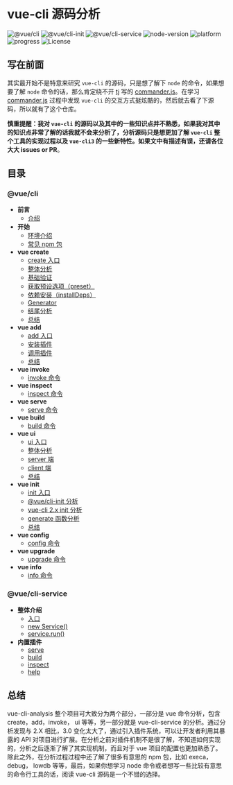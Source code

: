 # vue-cli 源码分析

![@vue/cli](https://img.shields.io/badge/@vue/cli-v3.1.3-42b983.svg) ![@vue/cli-init](https://img.shields.io/badge/@vue/cli--init-v3.1.1-42b983.svg) ![@vue/cli-service](https://img.shields.io/badge/@vue/cli--service-v3.1.4-42b983.svg) ![node-version](https://img.shields.io/badge/node-v8.11.4-brightgreen.svg) ![platform](https://img.shields.io/badge/platform-macOS%20%EF%A3%BF-000000.svg) ![progress](http://progressed.io/bar/90?title=progress) ![License](https://img.shields.io/github/license/KuangPF/vue-cli-analysis.svg) 

## 写在前面

其实最开始不是特意来研究 `vue-cli` 的源码，只是想了解下 `node` 的命令，如果想要了解 `node` 命令的话，那么肯定绕不开 [tj](https://github.com/tj) 写的 [commander.js](https://github.com/tj/commander.js)。在学习 [commander.js](https://github.com/tj/commander.js) 过程中发现 `vue-cli` 的交互方式挺炫酷的，然后就去看了下源码，所以就有了这个仓库。

**慎重提醒：我对 `vue-cli` 的源码以及其中的一些知识点并不熟悉，如果我对其中的知识点非常了解的话我就不会来分析了，分析源码只是想更加了解 `vue-cli` 整个工具的实现过程以及 `vue-cli3` 的一些新特性。如果文中有描述有误，还请各位大大 issues or PR**。

## 目录

### @vue/cli

* **前言**
  * [介绍](https://kuangpf.com/vue-cli-analysis/foreword/)
* **开始**
  * [环境介绍](https://kuangpf.com/vue-cli-analysis/start/env.html/)
  * [常见 npm 包](https://kuangpf.com/vue-cli-analysis/start/npm.html/)
* **vue create**
  * [create 入口](https://kuangpf.com/vue-cli-analysis/create/)
  * [整体分析](https://kuangpf.com/vue-cli-analysis/create/overall-analysis.html)
  * [基础验证](https://kuangpf.com/vue-cli-analysis/create/basic-verification.html)
  * [获取预设选项（preset）](https://kuangpf.com/vue-cli-analysis/create/get-preset.html)
  * [依赖安装（installDeps）](https://kuangpf.com/vue-cli-analysis/create/install-deps.html)
  * [Generator](https://kuangpf.com/vue-cli-analysis/create/create/generator.html#)
  * [结尾分析](https://kuangpf.com/vue-cli-analysis/create/end-part.html)
  * [总结](https://kuangpf.com/vue-cli-analysis/create/summary.html)
* **vue add**
  * [add 入口](https://kuangpf.com/vue-cli-analysis/add/)
  * [安装插件](https://kuangpf.com/vue-cli-analysis/add/plugin-install.html)
  * [调用插件](https://kuangpf.com/vue-cli-analysis/add/plugin-invoke.html)
  * [总结](https://kuangpf.com/vue-cli-analysis/add/summary.html)
* **vue invoke**
  * [invoke 命令](https://kuangpf.com/vue-cli-analysis/invoke/)
* **vue inspect**
  * [inspect 命令](https://kuangpf.com/vue-cli-analysis/inspect/)
* **vue serve**
  * [serve 命令](https://kuangpf.com/vue-cli-analysis/serve/)
* **vue build**
  * [build 命令](https://kuangpf.com/vue-cli-analysis/build/)
* **vue ui**
  * [ui 入口](https://kuangpf.com/vue-cli-analysis/ui/)
  * [整体分析](https://kuangpf.com/vue-cli-analysis/ui/overall-analysis.html)
  * [server 端](https://kuangpf.com/vue-cli-analysis/ui/server.html)
  * [client 端](https://kuangpf.com/vue-cli-analysis/ui/client.html)
  * [总结](https://kuangpf.com/vue-cli-analysis/ui/summary.html)
* **vue init**
  * [init 入口](https://kuangpf.com/vue-cli-analysis/init/)
  * [@vue/cli-init 分析](https://kuangpf.com/vue-cli-analysis/init/vue-cli-init-module.html)
  * [vue-cli 2.x init 分析](https://kuangpf.com/vue-cli-analysis/init/vue-cli-init-2.x.html)
  * [generate 函数分析](https://kuangpf.com/vue-cli-analysis/init/generate.html)
  * [总结](https://kuangpf.com/vue-cli-analysis/init/summary.html)
* **vue config**
  * [config 命令](https://kuangpf.com/vue-cli-analysis/config/)
* **vue upgrade**
  * [upgrade 命令](https://kuangpf.com/vue-cli-analysis/upgrade/)
* **vue info**
  * [info 命令](https://kuangpf.com/vue-cli-analysis/info/)

### @vue/cli-service

* **整体介绍**
  * [入口](https://kuangpf.com/vue-cli-analysis/cli-service/entrance.html)
  * [new Service()](https://kuangpf.com/vue-cli-analysis/cli-service/new-service.html)
  * [service.run()](https://kuangpf.com/vue-cli-analysis/cli-service/service-run.html)
* **内置插件**
  * [serve](https://kuangpf.com/vue-cli-analysis/cli-service/serve.html)
  * [build](https://kuangpf.com/vue-cli-analysis/cli-service/build.html)
  * [inspect](https://kuangpf.com/vue-cli-analysis/cli-service/inspect.html)
  * [help](https://kuangpf.com/vue-cli-analysis/cli-service/help.html)

## 总结

vue-cli-analysis 整个项目可大致分为两个部分，一部分是 vue 命令分析，包含 create，add，invoke， ui 等等，另一部分就是 vue-cli-service 的分析。通过分析发现与 2.X 相比，3.0 变化太大了，通过引入插件系统，可以让开发者利用其暴露的 API 对项目进行扩展。在分析之前对插件机制不是很了解，不知道如何实现的，分析之后逐渐了解了其实现机制，而且对于 vue 项目的配置也更加熟悉了。除此之外，在分析过程过程中还了解了很多有意思的 npm 包，比如 execa， debug， lowdb 等等，最后，如果你想学习 node 命令或者想写一些比较有意思的命令行工具的话，阅读 vue-cli 源码是一个不错的选择。


